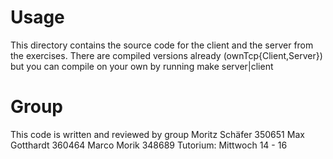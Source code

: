# Usage
This directory contains the source code for the client and the server from the exercises. There are compiled versions already (ownTcp{Client,Server}) but you can compile on your own by running make server|client
# Group
This code is written and reviewed by group
Moritz Schäfer 350651
Max Gotthardt 360464
Marco Morik 348689
Tutorium: Mittwoch 14 - 16

